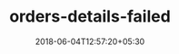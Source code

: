 ---
title: "orders-details-failed"
date: 2018-06-04T12:57:20+05:30
draft: false
layout: orders-details-failed
url: /account/orders-details-failed/

---